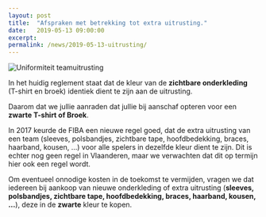 ```yaml
---
layout: post
title:  "Afspraken met betrekking tot extra uitrusting."
date:   2019-05-13 09:00:00
excerpt: 
permalink: /news/2019-05-13-uitrusting/
---
```


![Uniformiteit teamuitrusting](/news/img/uitrusting.jpg)

In het huidig reglement staat dat de kleur van de **zichtbare onderkleding** (T-shirt en broek) identiek dient te zijn aan de uitrusting.

Daarom dat we jullie aanraden dat jullie bij aanschaf opteren voor een **zwarte T-shirt of Broek**.

In 2017 keurde de FIBA een nieuwe regel goed, dat de extra uitrusting van een team (sleeves, polsbandjes, zichtbare tape, hoofdbedekking, braces, haarband, kousen, …) voor alle spelers in dezelfde kleur dient te zijn. Dit is echter nog geen regel in Vlaanderen, maar we verwachten dat dit op termijn hier ook een regel wordt. 

Om eventueel onnodige kosten in de toekomst te vermijden, vragen we dat iedereen bij aankoop van nieuwe onderkleding of extra uitrusting (__sleeves, polsbandjes, zichtbare tape, hoofdbedekking, braces, haarband, kousen, …__), deze in de **zwarte** kleur te kopen.

